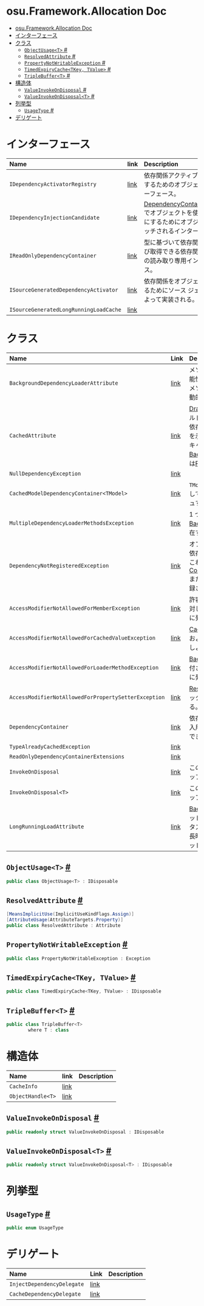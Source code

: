 # osu.Framework.Allocation Doc
- [osu.Framework.Allocation Doc](#osuframeworkallocation-doc)
- [インターフェース](#インターフェース)
- [クラス](#クラス)
  - [`ObjectUsage<T>` #](#objectusaget-)
  - [`ResolvedAttribute` #](#resolvedattribute-)
  - [`PropertyNotWritableException` #](#propertynotwritableexception-)
  - [`TimedExpiryCache<TKey, TValue>` #](#timedexpirycachetkey-tvalue-)
  - [`TripleBuffer<T>` #](#triplebuffert-)
- [構造体](#構造体)
  - [`ValueInvokeOnDisposal` #](#valueinvokeondisposal-)
  - [`ValueInvokeOnDisposal<T>` #](#valueinvokeondisposalt-)
- [列挙型](#列挙型)
  - [`UsageType` #](#usagetype-)
- [デリゲート](#デリゲート)



# インターフェース
|Name|link|Description|
|:-|:-|:-|
|`IDependencyActivatorRegistry`|[link](./IDependencyActivator.md)|依存関係アクティブ化関数を登録するためのオブジェクトのインターフェース。|
|`IDependencyInjectionCandidate`|[link](./IDependencyInjectionCandidate.md)|[DependencyContainer.Inject\<T\>]()でオブジェクトを使用できるようにするためにオブジェクトにアタッチされるインターフェース。|
|`IReadOnlyDependencyContainer`|[link](./IReadOnlyDependencyContainer.md)|型に基づいて依存関係を注入および取得できる依存関係コンテナへの読み取り専用インターフェース。|
|`ISourceGeneratedDependencyActivator`|[link](./ISourceGeneratedDependencyActivator.md)|依存関係をオブジェクトに注入するためにソース ジェネレーターによって実装される。|
|`ISourceGeneratedLongRunningLoadCache`|[link](./ISourceGeneratedLongRunningLoadCache.md)||





# クラス
|Name|Link|Description|
|:-|:-|:-|
|`BackgroundDependencyLoaderAttribute`|[link](./BackgroundDependencyLoaderAttribute.md)|メソッドを[Graphics.Drawable]()の (非同期の可能性がある) 初期化メソッドとしてマークし、メソッドのパラメーターを介して依存関係を自動的に挿入できるようにする。|
|`CachedAttribute`|[link](./CachedAttribute.md)|[Drawable]()のクラス、インターフェイス、フィールド、またはプロパティ定義に添付して、値を依存関係としてキャッシュする必要があることを示す属性。<br>キャッシュされた値は、[BackgroundDependencyLoaderAttribute]()または[ResolvedAttribute]()を通じて解決できる。|
|`NullDependencyException`|[link](./CachedAttribute.md#class-nulldependencyexception)||
|`CachedModelDependencyContainer<TModel>`|[link](./CachedModelDependencyContainer.md)|`TModel`とそれに含まれるメンバーを依存関係として[CachedAttribute]()でアタッチしてキャッシュする[DependencyContainer]()。|
|`MultipleDependencyLoaderMethodsException`|[link](./DependencyActivator.md#class-multipledependencyloadermethodsexception)|1 つのオブジェクトに複数の[BackgroundDependencyLoaderAttribute]()が存在する場合に発生する。|
|`DependencyNotRegisteredException`|[link](./DependencyActivator.md#class-dependencynotregisteredexception)|オブジェクトが依存関係の解決を要求したが、依存関係が存在しない場合に発生する。<br>これは、親[CompositeDrawable]()から[CompositeDrawable.CreateChildDependency]()または[CachedAttribute]()によって依存関係が登録されていないことが原因で発生する。|
|`AccessModifierNotAllowedForMemberException`|[link](./DependencyActivator.md#accessmodifiernotallowedformemberexception)|許容できないアクセス修飾子を持つメンバーに対して依存関係に関連した操作が発生したときに発生する。|
|`AccessModifierNotAllowedForCachedValueException`|[link](./DependencyActivator.md#class-accessmodifiernotallowedforcachedvalueexception)|[CachedAttribute]()が添付された非プライベートおよび非読み取り専用フィールドをキャッシュしようとしたときに発生する。|
|`AccessModifierNotAllowedForLoaderMethodException`|[link](./DependencyActivator.md#class-accessmodifiernotallowedforloadermethodexception)|[BackgroundDependencyLoaderAttribute]()が添付されたメソッドがプライベートではない場合に発生する。|
|`AccessModifierNotAllowedForPropertySetterException`|[link](./DependencyActivator.md#class-accessmodifiernotallowedforpropertysetterexception)|[ResolvedAttribute]()が添付されたプロパティのセッターがプライベートではない場合に発生する。|
|`DependencyContainer`|[link](./DependencyContainer.md)|依存関係を階層的にキャッシュし、依存関係注入用に登録された型に依存関係を自動的に注入できる。|
|`TypeAlreadyCachedException`|[link](./DependencyContainer.md#class-typealreadycachedexception)||
|`ReadOnlyDependencyContainerExtensions`|[link](./IReadOnlyDependencyContainer.md#class-readonlydependencycontainerextensions)||
|`InvokeOnDisposal`|[link](./InvokeOnDisposal.md)|このクラスのインスタンスは、後のクリーンアップのためにアクションをキャプチャする。|
|`InvokeOnDisposal<T>`|[link](./InvokeOnDisposal.md)|このクラスのインスタンスは、後のクリーンアップのためにアクションをキャプチャする。|
|`LongRunningLoadAttribute`|[link](./LongRunningLoadAttribute.md)|[BackgroundDependencyLoaderAttribute]()メソッドで CPU を集中的に使用しない長時間実行タスクを実行するコンポーネントを示す。<br>長時間実行されるタスクは、優先度の低いスレッド プールにスケジュールされる。|






## `ObjectUsage<T>` [#](https://github.com/ppy/osu-framework/blob/master/osu.Framework/Allocation/ObjectUsage.cs#L8)
```csharp
public class ObjectUsage<T> : IDisposable
```

## `ResolvedAttribute` [#](https://github.com/ppy/osu-framework/blob/master/osu.Framework/Allocation/ResolvedAttribute.cs#L28)
```csharp
[MeansImplicitUse(ImplicitUseKindFlags.Assign)]
[AttributeUsage(AttributeTargets.Property)]
public class ResolvedAttribute : Attribute
```

## `PropertyNotWritableException` [#](https://github.com/ppy/osu-framework/blob/master/osu.Framework/Allocation/ResolvedAttribute.cs#L121)
```csharp
public class PropertyNotWritableException : Exception
```

## `TimedExpiryCache<TKey, TValue>` [#](https://github.com/ppy/osu-framework/blob/master/osu.Framework/Allocation/TimedExpiryCache.cs#L15)
```csharp
public class TimedExpiryCache<TKey, TValue> : IDisposable
```

## `TripleBuffer<T>` [#](https://github.com/ppy/osu-framework/blob/master/osu.Framework/Allocation/TripleBuffer.cs#L16)
```csharp
public class TripleBuffer<T>
        where T : class
```



# 構造体
|Name|link|Description|
|:-|:-|:-|
|`CacheInfo`|[link](./CacheInfo.md)||
|`ObjectHandle<T>`|[link](./ObjectHandle.md)||




## `ValueInvokeOnDisposal` [#](https://github.com/ppy/osu-framework/blob/master/osu.Framework/Allocation/ValueInvokeOnDisposal.cs#L18)
```csharp
public readonly struct ValueInvokeOnDisposal : IDisposable
```

## `ValueInvokeOnDisposal<T>` [#](https://github.com/ppy/osu-framework/blob/master/osu.Framework/Allocation/ValueInvokeOnDisposal.cs#L55)
```csharp
public readonly struct ValueInvokeOnDisposal<T> : IDisposable
```



# 列挙型
## `UsageType` [#](https://github.com/ppy/osu-framework/blob/master/osu.Framework/Allocation/ObjectUsage.cs#L34)
```csharp
public enum UsageType
```



# デリゲート
|Name|Link|Description|
|:-|:-|:-|
|`InjectDependencyDelegate`|[link](./DependencyActivator.md#delegate-injectdependencydelegate)||
|`CacheDependencyDelegate`|[link](https://github.com/ppy/osu-framework/blob/master/osu.Framework/Allocation/DependencyActivator.cs#L223)||